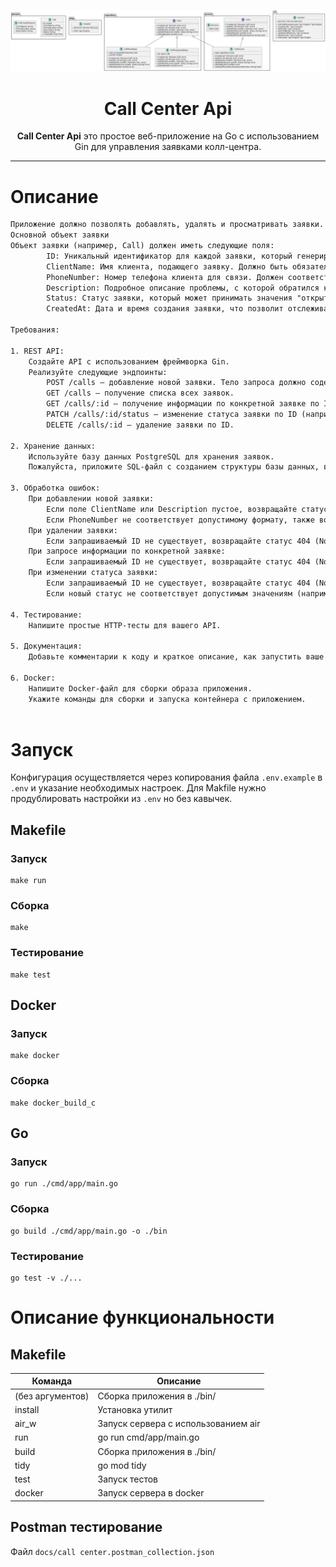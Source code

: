 <p align="center"><img src="assets/preview.png" alt="gopher"></p>

<h1 align="center">Call Center Api</h1>
<p align="center"><b>Call Center Api</b> это простое веб-приложение на Go с использованием Gin для управления заявками колл-центра.</p>


---

# Описание
```txt
Приложение должно позволять добавлять, удалять и просматривать заявки.
Основной объект заявки
Объект заявки (например, Call) должен иметь следующие поля:
        ID: Уникальный идентификатор для каждой заявки, который генерируется в базе данных.
        ClientName: Имя клиента, подающего заявку. Должно быть обязательным полем.
        PhoneNumber: Номер телефона клиента для связи. Должен соответствовать определённому формату (например, включать только цифры и, возможно, знаки "+" или "-").
        Description: Подробное описание проблемы, с которой обратился клиент. Также должно быть обязательным полем.
        Status: Статус заявки, который может принимать значения "открыта" и "закрыта". Это поле может быть изменяемым при обновлении заявки и при создании иметь значение "открыта".
        CreatedAt: Дата и время создания заявки, что позволит отслеживать время обращения клиента.

Требования:

1. REST API:
    Создайте API с использованием фреймворка Gin.
    Реализуйте следующие эндпоинты:
        POST /calls — добавление новой заявки. Тело запроса должно содержать информацию о заявке.
        GET /calls — получение списка всех заявок.
        GET /calls/:id — получение информации по конкретной заявке по ID.
        PATCH /calls/:id/status — изменение статуса заявки по ID (например, на "закрыта").
        DELETE /calls/:id — удаление заявки по ID.

2. Хранение данных:
    Используйте базу данных PostgreSQL для хранения заявок.
    Пожалуйста, приложите SQL-файл с созданием структуры базы данных, включая таблицы и необходимые индексы.

3. Обработка ошибок:
    При добавлении новой заявки:
        Если поле ClientName или Description пустое, возвращайте статус 400 (Bad Request) с соответствующим сообщением.
        Если PhoneNumber не соответствует допустимому формату, также возвращайте статус 400.
    При удалении заявки:
        Если запрашиваемый ID не существует, возвращайте статус 404 (Not Found) с сообщением о том, что запись не найдена.
    При запросе информации по конкретной заявке:
        Если запрашиваемый ID не существует, возвращайте статус 404 (Not Found) с сообщением о том, что запись не найдена.
    При изменении статуса заявки:
        Если запрашиваемый ID не существует, возвращайте статус 404 (Not Found) с сообщением о том, что запись не найдена.
        Если новый статус не соответствует допустимым значениям (например, не "открыта" или "закрыта"), возвращайте статус 400 (Bad Request).

4. Тестирование:
    Напишите простые HTTP-тесты для вашего API.

5. Документация:
    Добавьте комментарии к коду и краткое описание, как запустить ваше приложение.

6. Docker:
    Напишите Docker-файл для сборки образа приложения.
    Укажите команды для сборки и запуска контейнера с приложением.
    
```

# Запуск

Конфигурация осуществляется через копирования файла `.env.example` в `.env` и указание необходимых настроек. Для Makfile нужно продублировать настройки из `.env` но без кавычек.

## Makefile
### Запуск
```shell
make run
```

### Сборка
```shell
make
```

### Тестирование
```shell
make test
```

## Docker
### Запуск
```shell
make docker
```

### Сборка
```shell
make docker_build_c
```

## Go

### Запуск
```shell
go run ./cmd/app/main.go
```

### Сборка
```shell
go build ./cmd/app/main.go -o ./bin
```

### Тестирование
```shell
go test -v ./...
```

# Описание функциональности

## Makefile
| Команда      | Описание                            |
|--------------|-------------------------------------|
| (без аргументов) | Сборка приложения в ./bin/          |
| install      | Установка утилит                    |
| air_w        | Запуск сервера с использованием air |
| run          | go run cmd/app/main.go              |
| build        | Сборка приложения в ./bin/          |
| tidy         | go mod tidy                         |
| test         | Запуск тестов                       |
| docker       | Запуск сервера в docker             |

## Postman тестирование
Файл `docs/call center.postman_collection.json`

